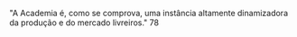 "A Academia é, como se comprova, uma instância altamente dinamizadora da produção e do mercado livreiros." 78
